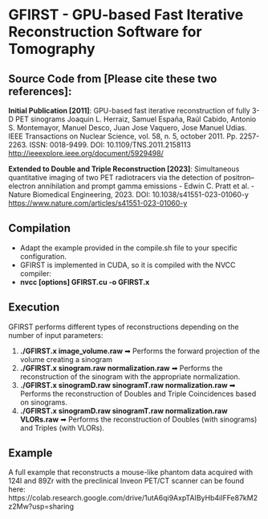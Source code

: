 # GFIRST - GPU-based Fast Iterative Reconstruction Software for Tomography #

<h2> Source Code from [Please cite these two references]: </h2>

**Initial Publication [2011]**: GPU-based fast iterative reconstruction of fully 3-D PET sinograms
Joaquin L. Herraiz, Samuel España, Raúl Cabido, Antonio S. Montemayor, Manuel Desco, Juan Jose Vaquero, Jose Manuel Udias.
IEEE Transactions on Nuclear Science, vol. 58, n. 5, october 2011. Pp. 2257-2263. ISSN: 0018-9499. DOI: 10.1109/TNS.2011.2158113
http://ieeexplore.ieee.org/document/5929498/

**Extended to Double and Triple Reconstruction [2023]**: Simultaneous quantitative imaging of two PET radiotracers via the detection of positron–electron annihilation and prompt gamma emissions - Edwin C. Pratt et al. - Nature Biomedical Engineering, 2023. DOI: 10.1038/s41551-023-01060-y
https://www.nature.com/articles/s41551-023-01060-y

<h2> Compilation </h2>

 * Adapt the example provided in the compile.sh file to your specific configuration. 
 * GFIRST is implemented in CUDA, so it is compiled with the NVCC compiler:
 * **nvcc [options] GFIRST.cu -o GFIRST.x**

<h2> Execution </h2>
GFIRST performs different types of reconstructions depending on the number of input parameters:

1) **./GFIRST.x image_volume.raw**  ➡ Performs the forward projection of the volume creating a sinogram
2) **./GFIRST.x sinogram.raw normalization.raw**  ➡ Performs the reconstruction of the sinogram with the appropriate normalization.
3) **./GFIRST.x sinogramD.raw sinogramT.raw normalization.raw**  ➡ Performs the reconstruction of Doubles and Triple Coincidences based on sinograms.
4) **./GFIRST.x sinogramD.raw sinogramT.raw normalization.raw VLORs.raw** ➡  Performs the reconstruction of Doubles (with sinograms) and Triples (with VLORs).

<h2> Example </h2>
A full example that reconstructs a mouse-like phantom data acquired with 124I and 89Zr with the preclinical Inveon PET/CT scanner can be found here:
<br>
https://colab.research.google.com/drive/1utA6qi9AxpTAIByHb4iIFFe87kM2z2Mw?usp=sharing
</br>
